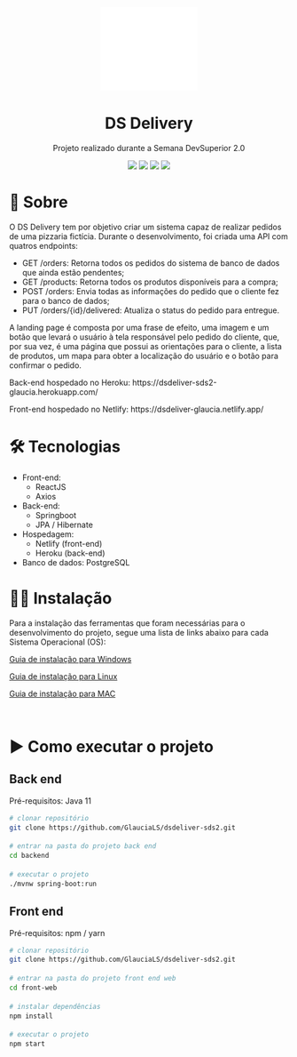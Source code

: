 <p align="center">
  <a href="https://dsdeliver-glaucia.netlify.app/" target="_new">
    <img src="https://github.com/GlauciaLS/dsdeliver-sds2/blob/main/front-web/src/Navbar/logo.svg" height="150" width="175" alt="DS Delivery" />
  </a>
</p>

<h1 align="center">DS Delivery</h1>
<p align="center">Projeto realizado durante a Semana DevSuperior 2.0</p>

<p align="center">
  <img src="https://img.shields.io/static/v1?label=springboot&message=2.4.1&color=6AAD3D&style=flat-square&logo=spring"/>
  <img src="https://img.shields.io/static/v1?label=npm&message=6.14.9&color=C53534&style=flat-square&logo=npm"/>
  <img src="https://img.shields.io/static/v1?label=react&message=^17.0.1&color=61D9FB&style=flat-square&logo=react"/>
  <img src="https://img.shields.io/static/v1?label=typescript&message=^4.1.3&color=2F74C0&style=flat-square&logo=typescript"/>
</p>

# 📖 Sobre
<p>O DS Delivery tem por objetivo criar um sistema capaz de realizar pedidos de uma pizzaria fictícia. Durante o desenvolvimento, foi criada uma 
API com quatros endpoints:</p>

- GET /orders: Retorna todos os pedidos do sistema de banco de dados que ainda estão pendentes;
- GET /products: Retorna todos os produtos disponíveis para a compra;
- POST /orders: Envia todas as informações do pedido que o cliente fez para o banco de dados;
- PUT /orders/{id}/delivered: Atualiza o status do pedido para entregue.

<p>A landing page é composta por uma frase de efeito, uma imagem e um botão que levará o usuário à tela responsável pelo pedido do cliente, que, por sua vez, é uma
página que possui as orientações para o cliente, a lista de produtos, um mapa para obter a localização do usuário e o botão para confirmar o pedido.</p>

<p>Back-end hospedado no Heroku: https://dsdeliver-sds2-glaucia.herokuapp.com/ </p>
<p>Front-end hospedado no Netlify: https://dsdeliver-glaucia.netlify.app/ </p>

<h1>🛠 Tecnologias</h1>

- Front-end:
  - ReactJS
  - Axios
- Back-end:
  - Springboot
  - JPA / Hibernate
- Hospedagem:
  - Netlify (front-end)
  - Heroku (back-end)
- Banco de dados: PostgreSQL

<h1>👨‍💻 Instalação</h1>
<p>Para a instalação das ferramentas que foram necessárias para o desenvolvimento do projeto, segue uma lista de links abaixo para cada Sistema Operacional (OS):

</p>

[Guia de instalação para Windows](https://github.com/devsuperior/sds1/tree/master/ferramentas/windows)

[Guia de instalação para Linux](https://github.com/devsuperior/sds1/tree/master/ferramentas/linux)

[Guia de instalação para MAC](https://github.com/devsuperior/sds1/tree/master/ferramentas/mac)

<br>

<h1>▶️ Como executar o projeto</h1>

<h2>Back end</h2>
Pré-requisitos: Java 11

```bash
# clonar repositório
git clone https://github.com/GlauciaLS/dsdeliver-sds2.git

# entrar na pasta do projeto back end
cd backend

# executar o projeto
./mvnw spring-boot:run
```

<h2>Front end</h2>
Pré-requisitos: npm / yarn

```bash
# clonar repositório
git clone https://github.com/GlauciaLS/dsdeliver-sds2.git

# entrar na pasta do projeto front end web
cd front-web

# instalar dependências
npm install

# executar o projeto
npm start
```
